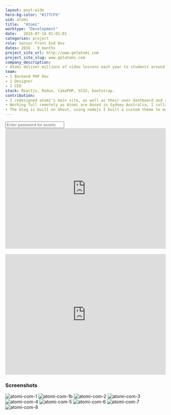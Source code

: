 ```yaml
---
layout: post-wide
hero-bg-color: "#177CF9"
uid: atomi
title:  "Atomi"
worktype: "Development"
date:   2016-07-16 01:01:01
categories: project
role: Senior Front End Dev
dates: 2016 - 9 months
project_site_url: http://www.getatomi.com
project_site_slug: www.getatomi.com
company_description:
- Atomi deliver millions of video lessons each year to students around the world, helping to extend learning beyond the classroom and empowering students and teachers to work better together.
team:
- 1 Backend PHP Dev
- 1 Designer
- 1 CEO
stack: Reactjs, Redux, CakePHP, SCSS, bootstrap.
contribution:
- I redesigned atomi's main site, as well as their user dashboard and account pages, all in React / Redux.  Their previous solution was a CakePHP MVC framework and they wanted to move to a client side / API architecture with Reactjs, Redux and Laraval PHP API backend.
- Working full remotely as Atomi are based in Sydney Australia, I collaborated with a designer and back end developer.
- The blog is built on Ghost, using nodejs I built a custom theme to match the atomi brand.
---
```


<div class="showcase__password__screen">
  <input type="password" id="showcase__password" value="" placeholder="Enter password for assets"/>
</div>

<div class="showcase passworded">
  <div style="position:relative;height:0;padding-bottom:75.0%"><iframe src="https://www.youtube.com/embed/AL2oF3oGcAY?ecver=2" width="480" height="360" frameborder="0" style="position:absolute;width:100%;height:100%;left:0" allowfullscreen></iframe></div>
  <br/>
  <div style="position:relative;height:0;padding-bottom:75.0%"><iframe src="https://www.youtube.com/embed/GO0Spv7KHuI?ecver=2" width="480" height="360" frameborder="0" style="position:absolute;width:100%;height:100%;left:0" allowfullscreen></iframe></div>

  <h3>Screenshots</h3>
  <img src="/img/atomi/atomi-com-1.jpg" alt="atomi-com-1">
  <img src="/img/atomi/atomi-com-1b.jpg" alt="atomi-com-1b">
  <img src="/img/atomi/atomi-com-2.jpg" alt="atomi-com-2">
  <img src="/img/atomi/atomi-com-3.jpg" alt="atomi-com-3">
  <img src="/img/atomi/atomi-com-4.jpg" alt="atomi-com-4">
  <img src="/img/atomi/atomi-com-5.jpg" alt="atomi-com-5">
  <img src="/img/atomi/atomi-com-6.jpg" alt="atomi-com-6">
  <img src="/img/atomi/atomi-com-7.jpg" alt="atomi-com-7">
  <img src="/img/atomi/atomi-com-8.jpg" alt="atomi-com-8">
</div>
